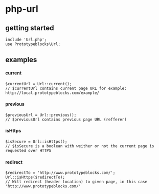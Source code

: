 # php-url

## getting started  
``` 
include 'Url.php';  
use Prototypeblocks\Url;  
``` 
## examples  
#### current
``` 
$currentUrl = Url::current();
// $currentUrl contains current page URL for example: http://local.prototypeblocks.com/example/
``` 
#### previous
``` 
$previousUrl = Url::previous();
// $previousUrl contains previous page URL (refferer)
``` 
#### isHttps
``` 
$isSecure = Url::isHttps();
// $isSecure is a boolean with weither or not the current page is requested over HTTPS
``` 
#### redirect
``` 
$redirectTo = 'http://www.prototypeblocks.com/';
Url::isHttps($redirectTo);
// Will redirect (header location) to given page, in this case 'http://www.prototypeblocks.com/'
``` 
